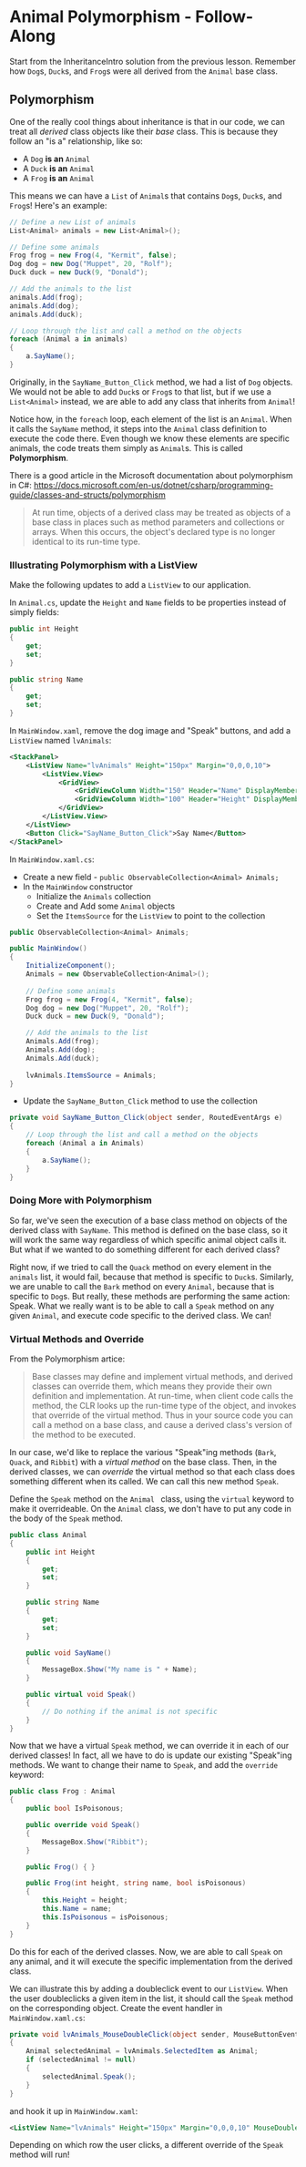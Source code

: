 # Animal Polymorphism - Follow-Along
Start from the InheritanceIntro solution from the previous lesson. Remember how `Dog`s, `Duck`s, and `Frog`s were all derived from the `Animal` base class.

## Polymorphism
One of the really cool things about inheritance is that in our code, we can treat all _derived_ class objects like their _base_ class. This is because they follow an "is a" relationship, like so:

- A `Dog` **is an** `Animal`
- A `Duck` **is an** `Animal`
- A `Frog` **is an** `Animal`

This means we can have a `List` of `Animal`s that contains `Dog`s, `Duck`s, and `Frog`s! Here's an example:

```cs
// Define a new List of animals
List<Animal> animals = new List<Animal>();

// Define some animals
Frog frog = new Frog(4, "Kermit", false);
Dog dog = new Dog("Muppet", 20, "Rolf");
Duck duck = new Duck(9, "Donald");

// Add the animals to the list
animals.Add(frog);
animals.Add(dog);
animals.Add(duck);

// Loop through the list and call a method on the objects
foreach (Animal a in animals)
{
    a.SayName();
}
```

Originally, in the `SayName_Button_Click` method, we had a list of `Dog` objects. We would not be able to add `Duck`s or `Frog`s to that list, but if we use a `List<Animal>` instead, we are able to add any class that inherits from `Animal`!

Notice how, in the `foreach` loop, each element of the list is an `Animal`. When it calls the `SayName` method, it steps into the `Animal` class definition to execute the code there. Even though we know these elements are specific animals, the code treats them simply as `Animal`s. This is called **Polymorphism**.

There is a good article in the Microsoft documentation about polymorphism in C#: https://docs.microsoft.com/en-us/dotnet/csharp/programming-guide/classes-and-structs/polymorphism

>At run time, objects of a derived class may be treated as objects of a base class in places such as method parameters and collections or arrays. When this occurs, the object's declared type is no longer identical to its run-time type.

### Illustrating Polymorphism with a ListView
Make the following updates to add a `ListView` to our application.

In `Animal.cs`, update the `Height` and `Name` fields to be properties instead of simply fields:

```cs
public int Height
{
    get;
    set;
}

public string Name
{
    get;
    set;
}
```

In `MainWindow.xaml`, remove the dog image and "Speak" buttons, and add a `ListView` named `lvAnimals`:

```xml
<StackPanel>
    <ListView Name="lvAnimals" Height="150px" Margin="0,0,0,10">
        <ListView.View>
            <GridView>
                <GridViewColumn Width="150" Header="Name" DisplayMemberBinding="{Binding Name}"></GridViewColumn>
                <GridViewColumn Width="100" Header="Height" DisplayMemberBinding="{Binding Height}"></GridViewColumn>
            </GridView>
        </ListView.View>
    </ListView>
    <Button Click="SayName_Button_Click">Say Name</Button>
</StackPanel>
```

In `MainWindow.xaml.cs`:
- Create a new field - `public ObservableCollection<Animal> Animals;`
- In the `MainWindow` constructor
    - Initialize the `Animals` collection
    - Create and Add some `Animal` objects
    - Set the `ItemsSource` for the `ListView` to point to the collection

```cs
public ObservableCollection<Animal> Animals;

public MainWindow()
{
    InitializeComponent();
    Animals = new ObservableCollection<Animal>();
    
    // Define some animals
    Frog frog = new Frog(4, "Kermit", false);
    Dog dog = new Dog("Muppet", 20, "Rolf");
    Duck duck = new Duck(9, "Donald");

    // Add the animals to the list
    Animals.Add(frog);
    Animals.Add(dog);
    Animals.Add(duck);
    
    lvAnimals.ItemsSource = Animals;
}
```

- Update the `SayName_Button_Click` method to use the collection

```cs
private void SayName_Button_Click(object sender, RoutedEventArgs e)
{
    // Loop through the list and call a method on the objects
    foreach (Animal a in Animals)
    {
        a.SayName();
    }
}
```

### Doing More with Polymorphism
So far, we've seen the execution of a base class method on objects of the derived class with `SayName`. This method is defined on the base class, so it will work the same way regardless of which specific animal object calls it. But what if we wanted to do something different for each derived class?

Right now, if we tried to call the `Quack` method on every element in the `animals` list, it would fail, because that method is specific to `Duck`s. Similarly, we are unable to call the `Bark` method on every `Animal`, because that is specific to `Dog`s. But really, these methods are performing the same action: Speak. What we really want is to be able to call a `Speak` method on any given `Animal`, and execute code specific to the derived class. We can!

### Virtual Methods and Override
From the Polymorphism artice:
>Base classes may define and implement virtual methods, and derived classes can override them, which means they provide their own definition and implementation. At run-time, when client code calls the method, the CLR looks up the run-time type of the object, and invokes that override of the virtual method. Thus in your source code you can call a method on a base class, and cause a derived class's version of the method to be executed.

In our case, we'd like to replace the various "Speak"ing methods (`Bark`, `Quack`, and `Ribbit`) with a _virtual method_ on the base class. Then, in the derived classes, we can _override_ the virtual method so that each class does something different when its called. We can call this new method `Speak`.

Define the `Speak` method on the `Animal ` class, using the `virtual` keyword to make it overrideable. On the `Animal` class, we don't have to put any code in the body of the `Speak` method.

```cs
public class Animal
{
    public int Height
    {
        get;
        set;
    }

    public string Name
    {
        get;
        set;
    }

    public void SayName()
    {
        MessageBox.Show("My name is " + Name);
    }

    public virtual void Speak()
    {
        // Do nothing if the animal is not specific
    }
}
```

Now that we have a virtual `Speak` method, we can override it in each of our derived classes! In fact, all we have to do is update our existing "Speak"ing methods. We want to change their name to `Speak`, and add the `override` keyword:

```cs
public class Frog : Animal
{
    public bool IsPoisonous;

    public override void Speak()
    {
        MessageBox.Show("Ribbit");
    }

    public Frog() { }

    public Frog(int height, string name, bool isPoisonous)
    {
        this.Height = height;
        this.Name = name;
        this.IsPoisonous = isPoisonous;
    }
}
```

Do this for each of the derived classes. Now, we are able to call `Speak` on any animal, and it will execute the specific implementation from the derived class.

We can illustrate this by adding a doubleclick event to our `ListView`. When the user doubleclicks a given item in the list, it should call the `Speak` method on the corresponding object. Create the event handler in `MainWindow.xaml.cs`:

```cs
private void lvAnimals_MouseDoubleClick(object sender, MouseButtonEventArgs e)
{
    Animal selectedAnimal = lvAnimals.SelectedItem as Animal;
    if (selectedAnimal != null)
    {
        selectedAnimal.Speak();
    }
}
```

and hook it up in `MainWindow.xaml`:

```xml
<ListView Name="lvAnimals" Height="150px" Margin="0,0,0,10" MouseDoubleClick="lvAnimals_MouseDoubleClick">
```

Depending on which row the user clicks, a different override of the `Speak` method will run!